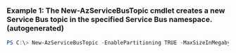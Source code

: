 ### Example 1: The New-AzServiceBusTopic cmdlet creates a new Service Bus topic in the specified Service Bus namespace. (autogenerated)
```powershell
PS C:\> New-AzServiceBusTopic -EnablePartitioning TRUE -MaxSizeInMegabytes {MaxSizeInMegabytes} -Name SB-Topic_exampl1 -Namespace SB-Example1 -ResourceGroupName Default-ServiceBus-WestUS
```

